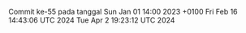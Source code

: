 Commit ke-55 pada tanggal Sun Jan 01 14:00 2023 +0100
Fri Feb 16 14:43:06 UTC 2024
Tue Apr  2 19:23:12 UTC 2024
